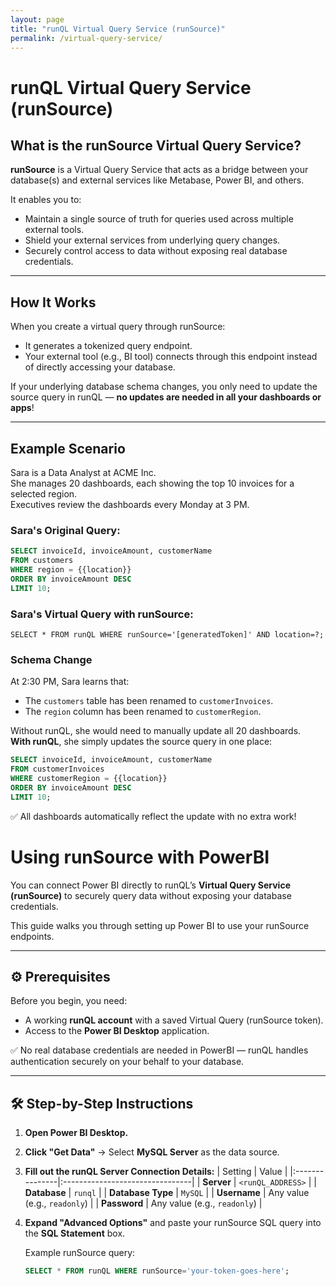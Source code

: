 ```yaml
---
layout: page
title: "runQL Virtual Query Service (runSource)"
permalink: /virtual-query-service/
---
```


# runQL Virtual Query Service (runSource)

## What is the runSource Virtual Query Service?

**runSource** is a Virtual Query Service that acts as a bridge between your database(s) and external services like Metabase, Power BI, and others.

It enables you to:

- Maintain a single source of truth for queries used across multiple external tools.
- Shield your external services from underlying query changes.
- Securely control access to data without exposing real database credentials.

---

## How It Works

When you create a virtual query through runSource:
- It generates a tokenized query endpoint.
- Your external tool (e.g., BI tool) connects through this endpoint instead of directly accessing your database.

If your underlying database schema changes, you only need to update the source query in runQL — **no updates are needed in all your dashboards or apps**!

---

## Example Scenario

Sara is a Data Analyst at ACME Inc.  
She manages 20 dashboards, each showing the top 10 invoices for a selected region.  
Executives review the dashboards every Monday at 3 PM.

### Sara's Original Query:

```sql
SELECT invoiceId, invoiceAmount, customerName
FROM customers
WHERE region = {{location}}
ORDER BY invoiceAmount DESC
LIMIT 10;
```

### Sara's Virtual Query with runSource:

```
SELECT * FROM runQL WHERE runSource='[generatedToken]' AND location=?;
```

### Schema Change

At 2:30 PM, Sara learns that:

- The `customers` table has been renamed to `customerInvoices`.
- The `region` column has been renamed to `customerRegion`.

Without runQL, she would need to manually update all 20 dashboards.  
**With runQL**, she simply updates the source query in one place:

```sql
SELECT invoiceId, invoiceAmount, customerName
FROM customerInvoices
WHERE customerRegion = {{location}}
ORDER BY invoiceAmount DESC
LIMIT 10;
```

✅ All dashboards automatically reflect the update with no extra work!


# Using runSource with PowerBI

You can connect Power BI directly to runQL’s **Virtual Query Service (runSource)** to securely query data without exposing your database credentials.

This guide walks you through setting up Power BI to use your runSource endpoints.

---

## ⚙️ Prerequisites

Before you begin, you need:

- A working **runQL account** with a saved Virtual Query (runSource token).
- Access to the **Power BI Desktop** application.

✅ No real database credentials are needed in PowerBI — runQL handles authentication securely on your behalf to your database.

---

## 🛠 Step-by-Step Instructions

1. **Open Power BI Desktop.**

2. **Click "Get Data"** → Select **MySQL Server** as the data source.

3. **Fill out the runQL Server Connection Details:**
| Setting        | Value                           |
|:---------------|:--------------------------------|
| **Server**     | `<runQL_ADDRESS>`                |
| **Database**   | `runql`                          |
| **Database Type** | `MySQL`                       |
| **Username**   | Any value (e.g., `readonly`)     |
| **Password**   | Any value (e.g., `readonly`)     |

   
4. **Expand "Advanced Options"** and paste your runSource SQL query into the **SQL Statement** box.

   Example runSource query:

   ```sql
   SELECT * FROM runQL WHERE runSource='your-token-goes-here';
